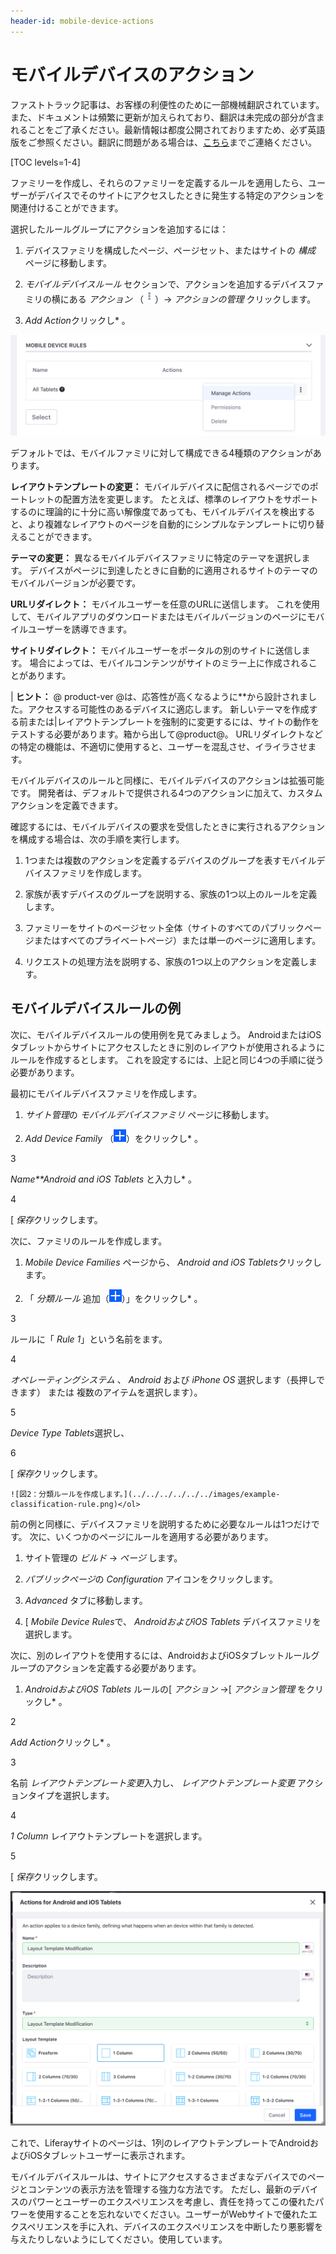 ```yaml
---
header-id: mobile-device-actions
---
```


# モバイルデバイスのアクション

<p class="alert alert-info"><span class="wysiwyg-color-blue120">ファストトラック記事は、お客様の利便性のために一部機械翻訳されています。また、ドキュメントは頻繁に更新が加えられており、翻訳は未完成の部分が含まれることをご了承ください。最新情報は都度公開されておりますため、必ず英語版をご参照ください。翻訳に問題がある場合は、<a href="mailto:support-content-jp@liferay.com">こちら</a>までご連絡ください。</span></p>

[TOC levels=1-4]

ファミリーを作成し、それらのファミリーを定義するルールを適用したら、ユーザーがデバイスでそのサイトにアクセスしたときに発生する特定のアクションを関連付けることができます。

選択したルールグループにアクションを追加するには：

1.  デバイスファミリを構成したページ、ページセット、またはサイトの *構成* ページに移動します。

2.  *モバイルデバイスルール* セクションで、アクションを追加するデバイスファミリの横にある *アクション* （![Actions](../../../../../../images/icon-actions.png)）→ *アクションの管理* クリックします。

3.  *Add Action*クリックし* 。</p></li> </ol>

![図1：[アクションの管理]ページへのアクセス。](../../../../../../images/manage-mobile-actions.png)

デフォルトでは、モバイルファミリに対して構成できる4種類のアクションがあります。

**レイアウトテンプレートの変更：** モバイルデバイスに配信されるページでのポートレットの配置方法を変更します。 たとえば、標準のレイアウトをサポートするのに理論的に十分に高い解像度であっても、モバイルデバイスを検出すると、より複雑なレイアウトのページを自動的にシンプルなテンプレートに切り替えることができます。

**テーマの変更：** 異なるモバイルデバイスファミリに特定のテーマを選択します。 デバイスがページに到達したときに自動的に適用されるサイトのテーマのモバイルバージョンが必要です。

**URLリダイレクト：** モバイルユーザーを任意のURLに送信します。 これを使用して、モバイルアプリのダウンロードまたはモバイルバージョンのページにモバイルユーザーを誘導できます。

**サイトリダイレクト：** モバイルユーザーをポータルの別のサイトに送信します。 場合によっては、モバイルコンテンツがサイトのミラー上に作成されることがあります。

| **ヒント：** @ product-ver @は、応答性が高くなるように**から設計されました。アクセスする可能性のあるデバイスに適応します。 新しいテーマを作成する前または|レイアウトテンプレートを強制的に変更するには、サイトの動作をテストする必要があります。箱から出して@product@。 URLリダイレクトなどの特定の機能は、不適切に使用すると、ユーザーを混乱させ、イライラさせます。</p>

モバイルデバイスのルールと同様に、モバイルデバイスのアクションは拡張可能です。 開発者は、デフォルトで提供される4つのアクションに加えて、カスタムアクションを定義できます。

確認するには、モバイルデバイスの要求を受信したときに実行されるアクションを構成する場合は、次の手順を実行します。

1.  1つまたは複数のアクションを定義するデバイスのグループを表すモバイルデバイスファミリを作成します。

2.  家族が表すデバイスのグループを説明する、家族の1つ以上のルールを定義します。

3.  ファミリーをサイトのページセット全体（サイトのすべてのパブリックページまたはすべてのプライベートページ）または単一のページに適用します。

4.  リクエストの処理方法を説明する、家族の1つ以上のアクションを定義します。

## モバイルデバイスルールの例

次に、モバイルデバイスルールの使用例を見てみましょう。 AndroidまたはiOSタブレットからサイトにアクセスしたときに別のレイアウトが使用されるようにルールを作成するとします。 これを設定するには、上記と同じ4つの手順に従う必要があります。

最初にモバイルデバイスファミリを作成します。

1.  *サイト管理*の *モバイルデバイスファミリ* ページに移動します。

2.  *Add Device Family* （![Add Device Family](../../../../../../images/icon-add.png)）をクリックし* 。</p></li>

3

*Name**Android and iOS Tablets* と入力し* 。</p></li>

4

[ *保存*クリックします。</ol>

次に、ファミリのルールを作成します。

1.  *Mobile Device Families* ページから、 *Android and iOS Tablets*クリックします。

2.  「 *分類ルール* 追加（![Add Classification Rule](../../../../../../images/icon-add.png)）」をクリックし* 。</p></li>

3

ルールに「 *Rule 1*」という名前を</em>ます。

4

*オペレーティングシステム* 、 *Android* および *iPhone OS* 選択します（長押しできます） <CTRL> または <CMD> 複数のアイテムを選択します）。

5

*Device Type* *Tablets*選択し、

6

[ *保存*クリックします。

    ![図2：分類ルールを作成します。](../../../../../../images/example-classification-rule.png)</ol>

前の例と同様に、デバイスファミリを説明するために必要なルールは1つだけです。 次に、いくつかのページにルールを適用する必要があります。

1.  サイト管理の *ビルド* → *ページ* します。

2.  *パブリックページ*の *Configuration* アイコンをクリックします。

3.  *Advanced* タブに移動します。

4.  [ *Mobile Device Rules*で、 *AndroidおよびiOS Tablets* デバイスファミリを選択します。

次に、別のレイアウトを使用するには、AndroidおよびiOSタブレットルールグループのアクションを定義する必要があります。

1.  *AndroidおよびiOS Tablets* ルールの[ *アクション* →[ *アクション管理* をクリックし* 。</p></li>

2

*Add Action*クリックし* 。</p></li>

3

名前 *レイアウトテンプレート変更*入力し、 *レイアウトテンプレート変更* アクションタイプを選択します。

4

*1 Column* レイアウトテンプレートを選択します。

5

[ *保存*クリックします。</ol>

![図3：AndroidおよびiOSタブレット用のアクションを作成します。](../../../../../../images/example-mobile-action.png)

これで、Liferayサイトのページは、1列のレイアウトテンプレートでAndroidおよびiOSタブレットユーザーに表示されます。

モバイルデバイスルールは、サイトにアクセスするさまざまなデバイスでのページとコンテンツの表示方法を管理する強力な方法です。 ただし、最新のデバイスのパワーとユーザーのエクスペリエンスを考慮し、責任を持ってこの優れたパワーを使用することを忘れないでください。ユーザーがWebサイトで優れたエクスペリエンスを手に入れ、デバイスのエクスペリエンスを中断したり悪影響を与えたりしないようにしてください。使用しています。
